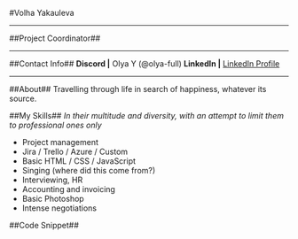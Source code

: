 #Volha Yakauleva
***
##Project Coordinator##
***

##Contact Info##
**Discord |** Olya Y (@olya-full)
**LinkedIn |** [LinkedIn Profile](https://www.linkedin.com/in/olya-yakovleva-78438a192 "Olya Yakovleva") 

***
##About##
Travelling through life in search of happiness, whatever its source.

##My Skills##
*In their multitude and diversity, with an attempt to limit them to professional ones only*
* Project management
* Jira / Trello / Azure / Custom
* Basic HTML / CSS / JavaScript
* Singing (where did this come from?)
* Interviewing, HR
* Accounting and invoicing
* Basic Photoshop
* Intense negotiations

##Code Snippet##
